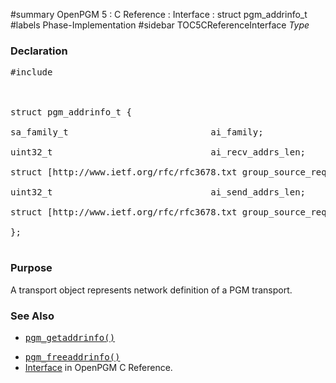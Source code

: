﻿#summary OpenPGM 5 : C Reference : Interface : struct pgm\_addrinfo\_t
#labels Phase-Implementation
#sidebar TOC5CReferenceInterface
_Type_
### Declaration ###
<pre>
#include <pgm/pgm.h><br>
<br>
struct pgm_addrinfo_t {<br>
sa_family_t                           ai_family;<br>
uint32_t                              ai_recv_addrs_len;<br>
struct [http://www.ietf.org/rfc/rfc3678.txt group_source_req]* restrict     ai_recv_addrs;<br>
uint32_t                              ai_send_addrs_len;<br>
struct [http://www.ietf.org/rfc/rfc3678.txt group_source_req]* restrict     ai_send_addrs;<br>
};<br>
</pre>

### Purpose ###
A transport object represents network definition of a PGM transport.

### See Also ###
  * <tt><a href='OpenPgm5CReferencePgmGetAddrInfo.md'>pgm_getaddrinfo()</a></tt><br>
<ul><li><tt><a href='OpenPgm5CReferencePgmGetAddrInfo.md'>pgm_freeaddrinfo()</a></tt><br>
</li><li><a href='OpenPgm5CReferenceInterface.md'>Interface</a> in OpenPGM C Reference.